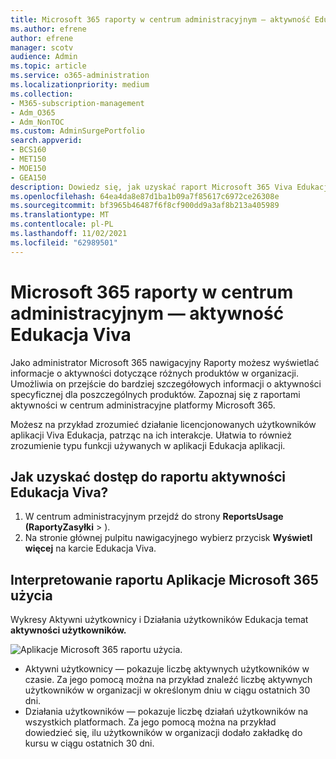 ```yaml
---
title: Microsoft 365 raporty w centrum administracyjnym — aktywność Edukacja Viva
ms.author: efrene
author: efrene
manager: scotv
audience: Admin
ms.topic: article
ms.service: o365-administration
ms.localizationpriority: medium
ms.collection:
- M365-subscription-management
- Adm_O365
- Adm_NonTOC
ms.custom: AdminSurgePortfolio
search.appverid:
- BCS160
- MET150
- MOE150
- GEA150
description: Dowiedz się, jak uzyskać raport Microsoft 365 Viva Edukacja przy użyciu pulpitu nawigacyjnego Microsoft 365 Raporty w centrum administracyjne platformy Microsoft 365.
ms.openlocfilehash: 64ea4da8e87d1ba1b09a7f85617c6972ce26308e
ms.sourcegitcommit: bf3965b46487f6f8cf900dd9a3af8b213a405989
ms.translationtype: MT
ms.contentlocale: pl-PL
ms.lasthandoff: 11/02/2021
ms.locfileid: "62989501"
---
```

# <a name="microsoft-365-reports-in-the-admin-center---viva-learning-activity"></a>Microsoft 365 raporty w centrum administracyjnym — aktywność Edukacja Viva

Jako administrator Microsoft 365 nawigacyjny Raporty możesz wyświetlać informacje o aktywności dotyczące różnych produktów w organizacji. Umożliwia on przejście do bardziej szczegółowych informacji o aktywności specyficznej dla poszczególnych produktów. Zapoznaj się z raportami aktywności w centrum administracyjne platformy Microsoft 365. 

Możesz na przykład zrozumieć działanie licencjonowanych użytkowników aplikacji Viva Edukacja, patrząc na ich interakcje. Ułatwia to również zrozumienie typu funkcji używanych w aplikacji Edukacja aplikacji.

## <a name="how-do-i-get-to-the-to-the-viva-learning-activity-report"></a>Jak uzyskać dostęp do raportu aktywności Edukacja Viva?  

1. W centrum administracyjnym przejdź do strony **ReportsUsage (RaportyZasyłki** > ). 
2. Na stronie głównej pulpitu nawigacyjnego wybierz przycisk **Wyświetl więcej** na karcie Edukacja Viva. 

## <a name="interpret-the-microsoft-365-apps-usage-report"></a>Interpretowanie raportu Aplikacje Microsoft 365 użycia

Wykresy Aktywni użytkownicy i Działania użytkowników Edukacja temat **aktywności użytkowników.** 

![Aplikacje Microsoft 365 raportu użycia.](../../media/viva-learning-charts.png)

- Aktywni użytkownicy — pokazuje liczbę aktywnych użytkowników w czasie. Za jego pomocą można na przykład znaleźć liczbę aktywnych użytkowników w organizacji w określonym dniu w ciągu ostatnich 30 dni.
- Działania użytkowników — pokazuje liczbę działań użytkowników na wszystkich platformach. Za jego pomocą można na przykład dowiedzieć się, ilu użytkowników w organizacji dodało zakładkę do kursu w ciągu ostatnich 30 dni.
 
